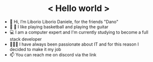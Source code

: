 <h1 style="text-align: center">< Hello world ></h1>


- 👋 Hi, I’m Liborio Liborio Daniele, for the friends "Dano" 
- 🏀 🎸 I like playing basketball and playing the guitar 
- 💻 I am a computer expert and I'm currently studying to become a full stack developer 
- 🧑🏻‍💻 I have always been passionate about IT and for this reason I decided to make it my job
- 📫 You can reach me on discord via the link

<!---
danofra/danofra is a ✨ special ✨ repository because its `README.md` (this file) appears on your GitHub profile.
You can click the Preview link to take a look at your changes.
--->
